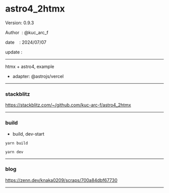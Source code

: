 # astro4_2htmx

 Version: 0.9.3

 Author  : @kuc_arc_f

 date    : 2024/07/07 

 update :

***

htmx + astro4, example

* adapter: @astrojs/vercel

***
### stackblitz

https://stackblitz.com/~/github.com/kuc-arc-f/astro4_2htmx

***
### build

* build, dev-start

```
yarn build

yarn dev
```

***
### blog

https://zenn.dev/knaka0209/scraps/700a84dbf67730

***

